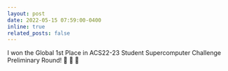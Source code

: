 ```yaml
---
layout: post
date: 2022-05-15 07:59:00-0400
inline: true
related_posts: false
---
```

I won the Global 1st Place in ACS22-23 Student Supercomputer Challenge Preliminary Round! 🎉 🎉 🎉
